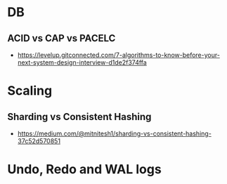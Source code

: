 # DB
## ACID vs CAP vs PACELC
- https://levelup.gitconnected.com/7-algorithms-to-know-before-your-next-system-design-interview-d1de2f374ffa

# Scaling
## Sharding vs Consistent Hashing
- https://medium.com/@mitnitesh1/sharding-vs-consistent-hashing-37c52d570851


# Undo, Redo and WAL logs
